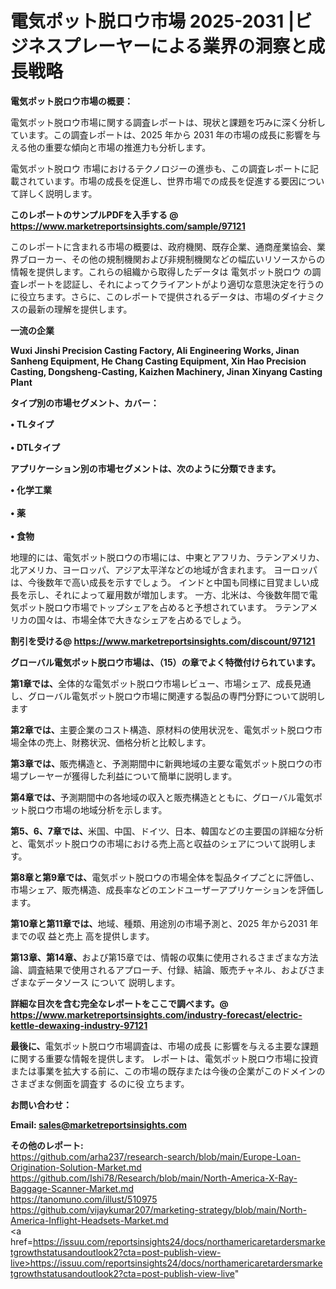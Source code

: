 # 電気ポット脱ロウ市場 2025-2031 |ビジネスプレーヤーによる業界の洞察と成長戦略

<strong><b>電気ポット脱ロウ市場の概要：</b></strong>

電気ポット脱ロウ市場に関する調査レポートは、現状と課題を巧みに深く分析しています。この調査レポートは、2025 年から 2031 年の市場の成長に影響を与える他の重要な傾向と市場の推進力も分析します。

電気ポット脱ロウ 市場におけるテクノロジーの進歩も、この調査レポートに記載されています。市場の成長を促進し、世界市場での成長を促進する要因について詳しく説明します。

<strong>このレポートのサンプルPDFを入手する @ <a href=https://www.marketreportsinsights.com/sample/97121>https://www.marketreportsinsights.com/sample/97121</a></strong>

このレポートに含まれる市場の概要は、政府機関、既存企業、通商産業協会、業界ブローカー、その他の規制機関および非規制機関などの幅広いリソースからの情報を提供します。これらの組織から取得したデータは 電気ポット脱ロウ の調査レポートを認証し、それによってクライアントがより適切な意思決定を行うのに役立ちます。さらに、このレポートで提供されるデータは、市場のダイナミクスの最新の理解を提供します。

<strong>一流の企業</strong>

<strong><b>Wuxi Jinshi Precision Casting Factory, Ali Engineering Works, Jinan Sanheng Equipment, He Chang Casting Equipment, Xin Hao Precision Casting, Dongsheng-Casting, Kaizhen Machinery, Jinan Xinyang Casting Plant</b></strong>

<strong><b>タイプ別の市場セグメント、カバー：</b></strong>

<strong>• TLタイプ<br><br>•  DTLタイプ</strong>

<strong><b>アプリケーション別の市場セグメントは、次のように分類できます。</b></strong>

<strong>• 化学工業<br><br>• 薬<br><br>• 食物</strong>

 地理的には、電気ポット脱ロウの市場には、中東とアフリカ、ラテンアメリカ、北アメリカ、ヨーロッパ、アジア太平洋などの地域が含まれます。 ヨーロッパは、今後数年で高い成長を示すでしょう。 インドと中国も同様に目覚ましい成長を示し、それによって雇用数が増加します。 一方、北米は、今後数年間で電気ポット脱ロウ市場でトップシェアを占めると予想されています。 ラテンアメリカの国々は、市場全体で大きなシェアを占めるでしょう。

<strong>割引を受ける@ <a href=https://www.marketreportsinsights.com/discount/97121>https://www.marketreportsinsights.com/discount/97121</a></strong>

<strong><b>グローバル電気ポット脱ロウ市場は、（15）の章でよく特徴付けられています。</b></strong>

<strong><b>第</b></strong><strong><b>1章では、</b></strong>全体的な電気ポット脱ロウ市場レビュー、市場シェア、成長見通し、グローバル電気ポット脱ロウ市場に関連する製品の専門分野について説明します

<strong><b>第2章では、</b></strong>主要企業のコスト構造、原材料の使用状況を、電気ポット脱ロウ市場全体の売上、財務状況、価格分析と比較します。

<strong><b>第3章では、</b></strong>販売構造と、予測期間中に新興地域の主要な電気ポット脱ロウの市場プレーヤーが獲得した利益について簡単に説明します。

<strong><b>第4章では、</b></strong>予測期間中の各地域の収入と販売構造とともに、グローバル電気ポット脱ロウ市場の地域分析を示します。

<strong><b>第5、6、7章では、</b></strong>米国、中国、ドイツ、日本、韓国などの主要国の詳細な分析と、電気ポット脱ロウの市場における売上高と収益のシェアについて説明します。

<strong><b>第8章と第9章では、</b></strong>電気ポット脱ロウの市場全体を製品タイプごとに評価し、市場シェア、販売構造、成長率などのエンドユーザーアプリケーションを評価します。

<strong><b>第10章と第11章では、</b></strong>地域、種類、用途別の市場予測と、2025 年から2031 年までの収 益と売上 高を提供します。

<strong><b>第13章、第14章、</b></strong>および第15章では、情報の収集に使用されるさまざまな方法論、調査結果で使用されるアプローチ、付録、結論、販売チャネル、およびさまざまなデータソース について 説明します。

<strong>詳細な目次を含む完全なレポートをここで調べます。@ <a href=https://www.marketreportsinsights.com/industry-forecast/electric-kettle-dewaxing-industry-97121>https://www.marketreportsinsights.com/industry-forecast/electric-kettle-dewaxing-industry-97121</a></strong>

<strong><b>最後に、</b></strong>電気ポット脱ロウ市場調査は、市場の成長 に影響を</a>与える主要な課題に関する重要な情報を提供します。 レポートは、電気ポット脱ロウ市場に投資または事業を拡大する前に、この市場の既存または今後の企業がこのドメインのさまざまな側面を調査す るのに役 立ちます。

<strong><b>お問い合わせ：</b></strong>

<strong>Email: </strong><a href=mailto:sales@marketreportsinsights.com><strong>sales@marketreportsinsights.com</strong></a>

<strong>その他のレポート:</strong>
<br>
<a href=https://github.com/arha237/research-search/blob/main/Europe-Loan-Origination-Solution-Market.md>https://github.com/arha237/research-search/blob/main/Europe-Loan-Origination-Solution-Market.md</a>
<br>
<a href=https://github.com/Ishi78/Research/blob/main/North-America-X-Ray-Baggage-Scanner-Market.md>https://github.com/Ishi78/Research/blob/main/North-America-X-Ray-Baggage-Scanner-Market.md</a>
<br>
<a href=https://tanomuno.com/illust/510975>https://tanomuno.com/illust/510975</a>
<br>
<a href=https://github.com/vijaykumar207/marketing-strategy/blob/main/North-America-Inflight-Headsets-Market.md>https://github.com/vijaykumar207/marketing-strategy/blob/main/North-America-Inflight-Headsets-Market.md</a>
<br>
<a href=https://issuu.com/reportsinsights24/docs/northamericaretardersmarketgrowthstatusandoutlook2?cta=post-publish-view-live>https://issuu.com/reportsinsights24/docs/northamericaretardersmarketgrowthstatusandoutlook2?cta=post-publish-view-live</a>"
